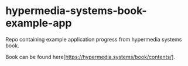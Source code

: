 # hypermedia-systems-book-example-app
Repo containing example application progress from hypermedia systems book.

Book can be found here[https://hypermedia.systems/book/contents/].
